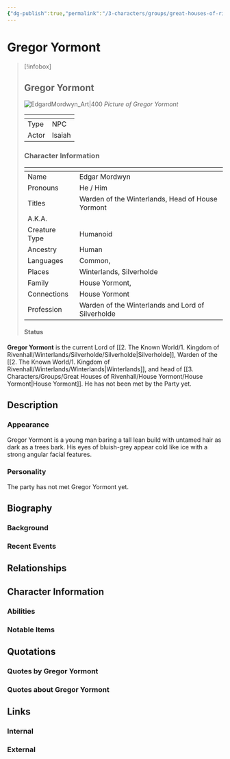 ```yaml
---
{"dg-publish":true,"permalink":"/3-characters/groups/great-houses-of-rivenhall/house-yormont/gregor-yormont/"}
---
```


# Gregor Yormont
> [!infobox] 
> ## Gregor Yormont
> ![EdgardMordwyn_Art|400](https://images-cdn.fantasyflightgames.com/filer_public/54/64/54641bc3-84ec-4dd5-b8fd-3499e0de1135/gt08_preview2.jpg)
> *Picture of Gregor Yormont*
> <table><thead><tr><th></th><th></th></tr></thead><tbody><tr><td>Type</td><td>NPC</td></tr><tr><td>Actor</td><td>Isaiah</td></tr></tbody></table>
> <h3> Character Information </h3>
> <table><thead><tr><th></th><th></th></tr></thead><tbody><tr><td>Name</td><td>Edgar Mordwyn</td></tr><tr><td>Pronouns</td><td>He / Him</td></tr><tr><td>Titles</td><td>Warden of the Winterlands, Head of House Yormont</td></tr><tr><td>A.K.A.</td><td></td></tr><tr><td>Creature Type</td><td>Humanoid</td></tr><tr><td>Ancestry</td><td>Human</td></tr><tr><td>Languages</td><td>Common,</td></tr><tr><td>Places</td><td>Winterlands, Silverholde</td></tr><tr><td>Family</td><td>House Yormont,</td></tr><tr><td>Connections</td><td>House Yormont</td></tr><tr><td>Profession</td><td>Warden of the Winterlands and Lord of Silverholde</td></tr></tbody></table>
> <h4> Status </h4>

**Gregor Yormont** is the current Lord of [[2. The Known World/1. Kingdom of Rivenhall/Winterlands/Silverholde/Silverholde\|Silverholde]], Warden of the [[2. The Known World/1. Kingdom of Rivenhall/Winterlands/Winterlands\|Winterlands]], and head of [[3. Characters/Groups/Great Houses of Rivenhall/House Yormont/House Yormont\|House Yormont]]. He has not been met by the Party yet.
## Description
### Appearance
Gregor Yormont is a young man baring a tall lean build with untamed hair as dark as a trees bark. His eyes of bluish-grey appear cold like ice with a strong angular facial features. 
### Personality
The party has not met Gregor Yormont yet. 
## Biography
### Background
### Recent Events
## Relationships
## Character Information
### Abilities
### Notable Items
## Quotations
### Quotes by Gregor Yormont
### Quotes about Gregor Yormont
## Links
### Internal
### External